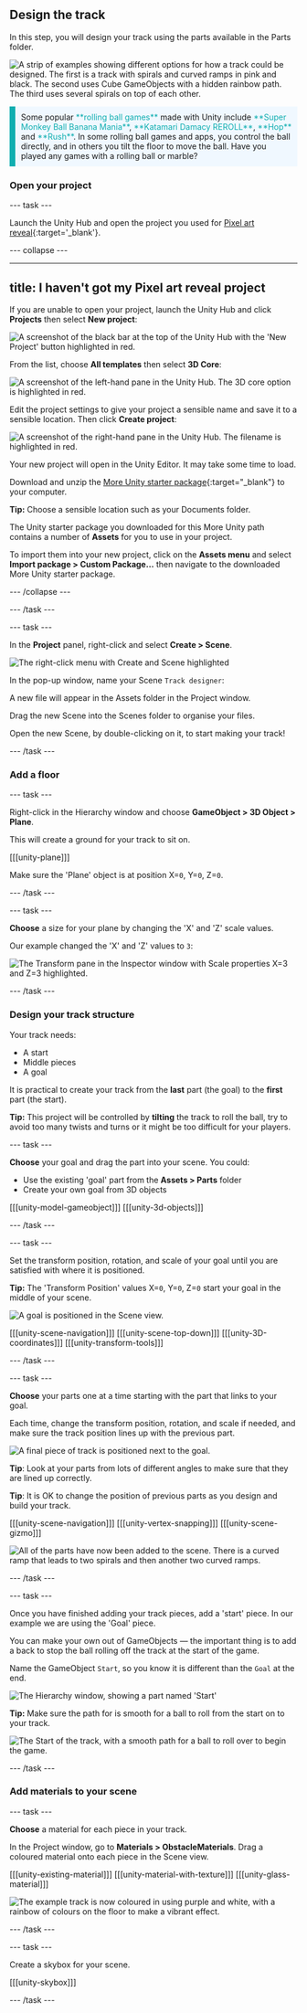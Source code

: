 ## Design the track

In this step, you will design your track using the parts available in the Parts folder.  

![A strip of examples showing different options for how a track could be designed. The first is a track with spirals and curved ramps in pink and black. The second uses Cube GameObjects with a hidden rainbow path. The third uses several spirals on top of each other.](images/output2-strip.png)

<p style="border-left: solid; border-width:10px; border-color: #0faeb0; background-color: aliceblue; padding: 10px;">
Some popular <span style="color: #0faeb0">**rolling ball games**</span> made with Unity include <span style="color: #0faeb0">**Super Monkey Ball Banana Mania**</span>, <span style="color: #0faeb0">**Katamari Damacy REROLL**</span>, <span style="color: #0faeb0">**Hop**</span> and <span style="color: #0faeb0">**Rush**</span>. In some rolling ball games and apps, you control the ball directly, and in others you tilt the floor to move the ball. Have you played any games with a rolling ball or marble?
</p>

### Open your project

--- task ---

Launch the Unity Hub and open the project you used for [Pixel art reveal](https://projects.raspberrypi.org/en/projects/pixel-art-reveal/0){:target='_blank'}.

--- collapse ---

---
title: I haven't got my Pixel art reveal project
---

If you are unable to open your project, launch the Unity Hub and click **Projects** then select **New project**:

![A screenshot of the black bar at the top of the Unity Hub with the 'New Project' button highlighted in red.](images/new-project.png)

From the list, choose **All templates** then select **3D Core**:

![A screenshot of the left-hand pane in the Unity Hub. The 3D core option is highlighted in red.](images/3D-core.png)

Edit the project settings to give your project a sensible name and save it to a sensible location. Then click **Create project**:

![A screenshot of the right-hand pane in the Unity Hub. The filename is highlighted in red.](images/create-project.png)

Your new project will open in the Unity Editor. It may take some time to load.

Download and unzip the [More Unity starter package](https://rpf.io/p/en/rainbow-run-go){:target="_blank"} to your computer. 

**Tip:** Choose a sensible location such as your Documents folder.

The Unity starter package you downloaded for this More Unity path contains a number of **Assets** for you to use in your project.

To import them into your new project, click on the **Assets menu** and select **Import package > Custom Package…** then navigate to the downloaded More Unity starter package.

--- /collapse ---

--- /task ---

--- task ---

In the **Project** panel, right-click and select **Create > Scene**.

![The right-click menu with Create and Scene highlighted](images/create-scene.png)

In the pop-up window, name your Scene `Track designer`:

A new file will appear in the Assets folder in the Project window.

Drag the new Scene into the Scenes folder to organise your files.

Open the new Scene, by double-clicking on it, to start making your track!

--- /task ---

### Add a floor

--- task ---

Right-click in the Hierarchy window and choose **GameObject > 3D Object > Plane**.

This will create a ground for your track to sit on.

[[[unity-plane]]]

Make sure the 'Plane' object is at position X=`0`, Y=`0`, Z=`0`.

--- /task ---

--- task ---

**Choose** a size for your plane by changing the 'X' and 'Z' scale values.

Our example changed the 'X' and 'Z' values to `3`:

![The Transform pane in the Inspector window with Scale properties X=3 and Z=3 highlighted.](images/plane-transform.png)

--- /task ---

### Design your track structure

Your track needs:
+ A start
+ Middle pieces
+ A goal 

It is practical to create your track from the **last** part (the goal) to the **first** part (the start). 

**Tip:** This project will be controlled by **tilting** the track to roll the ball, try to avoid too many twists and turns or it might be too difficult for your players. 

--- task ---

**Choose** your goal and drag the part into your scene. You could:
+ Use the existing 'goal' part from the **Assets > Parts** folder
+ Create your own goal from 3D objects

[[[unity-model-gameobject]]]
[[[unity-3d-objects]]]

--- /task ---

--- task ---

Set the transform position, rotation, and scale of your goal until you are satisfied with where it is positioned.  

**Tip:** The 'Transform Position' values X=`0`, Y=`0`, Z=`0` start your goal in the middle of your scene. 

![A goal is positioned in the Scene view.](images/goal-position.png)

[[[unity-scene-navigation]]]
[[[unity-scene-top-down]]]
[[[unity-3D-coordinates]]]
[[[unity-transform-tools]]]

--- /task ---

--- task ---

**Choose** your parts one at a time starting with the part that links to your goal. 

Each time, change the transform position, rotation, and scale if needed, and make sure the track position lines up with the previous part. 

![A final piece of track is positioned next to the goal.](images/first-part.png)

**Tip**: Look at your parts from lots of different angles to make sure that they are lined up correctly.

**Tip**: It is OK to change the position of previous parts as you design and build your track.

[[[unity-scene-navigation]]]
[[[unity-vertex-snapping]]]
[[[unity-scene-gizmo]]]

![All of the parts have now been added to the scene. There is a curved ramp that leads to two spirals and then another two curved ramps.](images/all-parts.png)

--- /task ---

--- task ---

Once you have finished adding your track pieces, add a 'start' piece. In our example we are using the 'Goal' piece. 

You can make your own out of GameObjects — the important thing is to add a back to stop the ball rolling off the track at the start of the game.

Name the GameObject `Start`, so you know it is different than the `Goal` at the end. 

![The Hierarchy window, showing a part named 'Start'](images/start-object.png)

**Tip:** Make sure the path for is smooth for a ball to roll from the start on to your track.

![The Start of the track, with a smooth path for a ball to roll over to begin the game.](images/start-path.png)

--- /task ---

### Add materials to your scene

--- task ---

**Choose** a material for each piece in your track. 

In the Project window, go to **Materials > ObstacleMaterials**. Drag a coloured material onto each piece in the Scene view.   

[[[unity-existing-material]]]
[[[unity-material-with-texture]]]
[[[unity-glass-material]]]

![The example track is now coloured in using purple and white, with a rainbow of colours on the floor to make a vibrant effect.](images/track-materials.png)

--- /task ---

--- task ---

Create a skybox for your scene.

[[[unity-skybox]]]

--- /task ---
